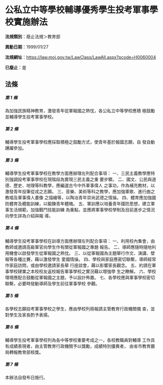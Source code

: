 # 公私立中等學校輔導優秀學生投考軍事學校實施辦法

**法規類別**：廢止法規＞教育部

**異動日期**：1999/01/27  

**法規網址**：https://law.moj.gov.tw/LawClass/LawAll.aspx?pcode=H0060004

**已廢止**：是



## 法條
##### 第 1 條
為加強民族精神教育，激發青年從軍報國之熱忱，各公私立中等學校應積
極鼓勵並輔導學生投考軍事學校。

##### 第 2 條
輔導學生投考軍事學校應採取積極之鼓勵方式，使青年基於報國志願，自
發自動踴躍參加。

##### 第 3 條
輔導學生投考軍事學校在教學方面應辦理左列配合事項：
一、三民主義教學應特別強調投考軍事學校在現階段為實現三民主義之重
    要步驟。
二、國文、公民與道德、歷史、地理等科教學，應編選古今中外軍事偉人
    之事功，作為補充教材，以激發青年投筆從戎之志願。
三、音樂、美術等科之教學，應加強軍歌、進行曲之教唱及軍事偉人畫像
    之描繪等，以陶冶青年崇尚武德之情操。
四、體育應加強國防體育及體能訓練，以鍛鍊青年體魄。
五、軍訓應以培養青年國防思想，建立軍事生活規範，加強戰鬥技能訓練
    為重點，並應將軍事學校學制及目前進步之情況向學生詳為介紹與報
    導。


##### 第 4 條
輔導學生投考軍事學校在訓導方面應辦理左列配合事項：
一、利用校內集會，由教師或邀請高級軍官向學生作有關從軍報國之專題
    報告。
二、導師應隨時隨地利用機會以啟發學生從軍報國之熱忱。
三、以從軍報國為主題舉行作文、演講、壁報等各種比賽，藉以激發學生
    愛國情操。
四、學校與家庭應密切聯繫，導師經常作家庭訪問，或由學校邀請家長舉
    行座談會，藉以影響家長觀念。
五、約請在軍事學校肄業之本校校友返校報告軍事學校之實況藉以增強學
    生之瞭解。
六、學校環境應配合鼓勵從軍報國之主題，予以設計佈置。
七、各學校應與軍事學校密切聯繫，必要時發動導師及學生前往軍事學校
    參觀。


##### 第 5 條
各學校志願投考軍事學校之學生，應由學校列冊報請主管教育行政機關備
查，並對學生及家長酌予表揚。

##### 第 6 條
輔導學生投考軍事學校列為各中等學校重要考成之一，各校教職員對輔導
工作具有成績表現者，由主管教育行政機關予以獎勵，成績特別優異者，
由省市教育廳局轉報教育部核獎。

##### 第 7 條
本辦法自發布日施行。


